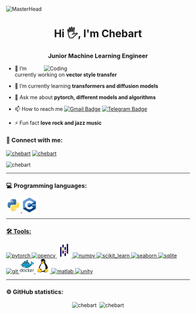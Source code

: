![MasterHead](https://codesrevolvewordpress.s3.us-west-2.amazonaws.com/revolveai/2023/04/12100043/examples-of-artificial-intelligence.png)
<h1 align="center">Hi 🖐️, I'm Chebart</h1>
<h3 align="center">Junior Machine Learning Engineer</h3>
<img align="right" alt="Coding" width="400" src="https://cdn.dribbble.com/users/1162077/screenshots/3848914/programmer.gif">

<p align="left"> </p>

- 🔭 I’m currently working on **vector style transfer**

- 🌱 I’m currently learning **transformers and diffusion models**

- 💬 Ask me about **pytorch, different models and algorithms**

- 📫 How to reach me [![Gmail Badge](https://img.shields.io/badge/-Gmail-red?style=flat&logo=Gmail&logoColor=white)](mailto:chebart03@gmail.com) [![Telegram Badge](https://img.shields.io/badge/-ChebArt-blue?style=flat&logo=Telegram&logoColor=white)](https://t.me/Cheb_Art)

- ⚡ Fun fact **love rock and jazz music**

### 🤝 Connect with me:

  <div id="badges">
<p align="left">
<a href="https://kaggle.com/chebart" target="blank"><img align="center" src="https://raw.githubusercontent.com/rahuldkjain/github-profile-readme-generator/master/src/images/icons/Social/kaggle.svg" alt="chebart" height="30" width="40" /></a>
<a href="https://codeforces.com/profile/chebart" target="blank"><img align="center" src="https://raw.githubusercontent.com/rahuldkjain/github-profile-readme-generator/master/src/images/icons/Social/codeforces.svg" alt="chebart" height="30" width="40" /></a>
</p>
<img src="https://komarev.com/ghpvc/?username=chebart&label=Profile%20views&color=0e75b6&style=flat" alt="chebart" />
  
---

### 💻 Programming languages:

<div>
</a> <a href="https://www.python.org" target="_blank" rel="noreferrer"> 
<img src="https://raw.githubusercontent.com/devicons/devicon/master/icons/python/python-original.svg" alt="python" width="40" height="40"/>
<a href="https://www.w3schools.com/cpp/" target="_blank" rel="noreferrer"> 
<img src="https://raw.githubusercontent.com/devicons/devicon/master/icons/cplusplus/cplusplus-original.svg" alt="cplusplus" width="40" height="40"/>

</div>

---

### 🛠 Tools:

<div>
    <p align="left">  
    </a> <a href="https://pytorch.org/" target="_blank" rel="noreferrer"> 
    <img src="https://www.vectorlogo.zone/logos/pytorch/pytorch-icon.svg" alt="pytorch" width="40" height="40"/> 
    </a> <a href="https://opencv.org/" target="_blank" rel="noreferrer"> 
    <img src="https://www.vectorlogo.zone/logos/opencv/opencv-icon.svg" alt="opencv" width="40" height="40"/> 
    </a> <a href="https://pandas.pydata.org/" target="_blank" rel="noreferrer"> 
    <img src="https://raw.githubusercontent.com/devicons/devicon/2ae2a900d2f041da66e950e4d48052658d850630/icons/pandas/pandas-original.svg" alt="pandas" width="40"     height="40"/>
    </a> <a href="https://numpy.org/" target="_blank" rel="noreferrer"> 
    <img src="https://www.vectorlogo.zone/logos/numpy/numpy-icon.svg" alt="numpy" width="40" height="40"/>
    </a> <a href="https://scikit-learn.org/" target="_blank" rel="noreferrer"> 
    <img src="https://upload.wikimedia.org/wikipedia/commons/0/05/Scikit_learn_logo_small.svg" alt="scikit_learn" width="40" height="40"/> 
    </a> <a href="https://seaborn.pydata.org/" target="_blank" rel="noreferrer"> 
    <img src="https://seaborn.pydata.org/_images/logo-mark-lightbg.svg" alt="seaborn" width="40" height="40"/> 
    </a> <a href="https://www.sqlite.org/" target="_blank" rel="noreferrer"> 
    <img src="https://www.vectorlogo.zone/logos/sqlite/sqlite-icon.svg" alt="sqlite" width="40" height="40"/> 
    </a> <a href="https://git-scm.com/" target="_blank" rel="noreferrer"> 
    <img src="https://www.vectorlogo.zone/logos/git-scm/git-scm-icon.svg" alt="git" width="40" height="40"/> 
    </a> <a href="https://www.docker.com/" target="_blank" rel="noreferrer"> 
    <img src="https://raw.githubusercontent.com/devicons/devicon/master/icons/docker/docker-original-wordmark.svg" alt="docker" width="40" height="40"/> 
    </a> <a href="https://www.linux.org/" target="_blank" rel="noreferrer"> 
    <img src="https://raw.githubusercontent.com/devicons/devicon/master/icons/linux/linux-original.svg" alt="linux" width="40" height="40"/> 
    </a> <a href="https://www.mathworks.com/" target="_blank" rel="noreferrer"> 
    <img src="https://upload.wikimedia.org/wikipedia/commons/2/21/Matlab_Logo.png" alt="matlab" width="40" height="40"/> 
    </a> <a href="https://unity.com/" target="_blank" rel="noreferrer"> 
    <img src="https://www.vectorlogo.zone/logos/unity3d/unity3d-icon.svg" alt="unity" width="40" height="40"/> </a> 
    </p>
</div>

---

### ⚙️ GitHub statistics:

<p align="center">
<img align="center" height="195px" src="https://github-readme-stats.vercel.app/api/top-langs?username=chebart&show_icons=true&locale=en&layout=compact&theme=vision-friendly-dark" alt="chebart" />&nbsp
<img align="center" src="http://github-readme-streak-stats.herokuapp.com?user=chebart&show_icons=true&locale=en&theme=vision-friendly-dark" alt="chebart" /></p>
